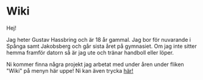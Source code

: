 # Wiki
Hej!

Jag heter Gustav Hassbring och är 18 år gammal. Jag bor för nuvarande i Spånga samt Jakobsberg och går sista året på gymnasiet. Om jag inte sitter hemma framför datorn så är jag ute och tränar handboll eller löper.

Ni kommer finna några projekt jag arbetat med under åren under fliken "Wiki" på menyn här uppe! Ni kan även trycka [här!](https://github.com/16guha/Wiki/wiki)
